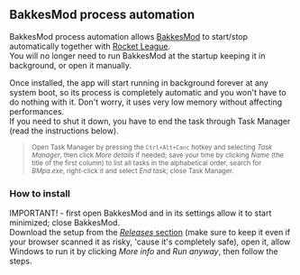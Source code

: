 ## BakkesMod process automation
BakkesMod process automation allows [BakkesMod](https://www.bakkesmod.com/download.php) to start/stop automatically together with [Rocket League](https://www.rocketleague.com/).</br>
You will no longer need to run BakkesMod at the startup keeping it in background, or open it manually.

Once installed, the app will start running in background forever at any system boot, so its process is completely automatic and you won't have to do nothing with it. Don't worry, it uses very low memory without affecting performances.</br>
If you need to shut it down, you have to end the task through Task Manager (read the instructions below).
> <sup>Open Task Manager by pressing the `Ctrl+Alt+Canc` hotkey and selecting *Task Manager*, then click *More details* if needed; save your time by clicking *Name* (the title of the first column) to list all tasks in the alphabetical order, search for *BMpa.exe*, right-click it and select *End task*; close Task Manager.</sup>
### How to install
IMPORTANT! - first open BakkesMod and in its settings allow it to start minimized; close BakkesMod.</br>
Download the setup from the [*Releases* section](https://www.github.com/martinotecco/BakkesMod-process-automation/releases) (make sure to keep it even if your browser scanned it as risky, 'cause it's completely safe), open it, allow Windows to run it by clicking *More info* and *Run anyway*, then follow the steps.
